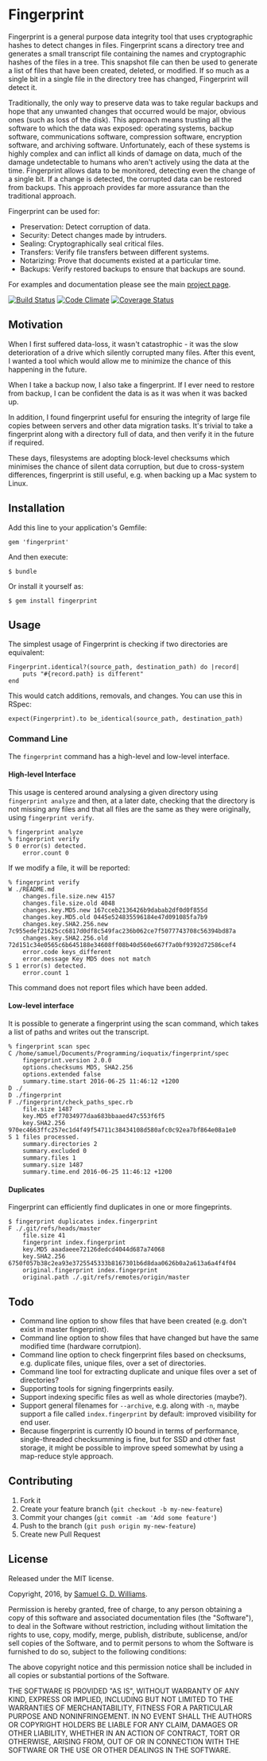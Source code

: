 # Fingerprint

Fingerprint is a general purpose data integrity tool that uses cryptographic hashes to detect changes in files. Fingerprint scans a directory tree and generates a small transcript file containing the names and cryptographic hashes of the files in a tree. This snapshot file can then be used to generate a list of files that have been created, deleted, or modified. If so much as a single bit in a single file in the directory tree has changed, Fingerprint will detect it.

Traditionally, the only way to preserve data was to take regular backups and hope that any unwanted changes that occurred would be major, obvious ones (such as loss of the disk). This approach means trusting all the software to which the data was exposed: operating systems, backup software, communications software, compression software, encryption software, and archiving software. Unfortunately, each of these systems is highly complex and can inflict all kinds of damage on data, much of the damage undetectable to humans who aren't actively using the data at the time. Fingerprint allows data to be monitored, detecting even the change of a single bit. If a change is detected, the corrupted data can be restored from backups. This approach provides far more assurance than the traditional approach.

Fingerprint can be used for:

- Preservation: Detect corruption of data.
- Security: Detect changes made by intruders.
- Sealing: Cryptographically seal critical files.
- Transfers: Verify file transfers between different systems.
- Notarizing: Prove that documents existed at a particular time.
- Backups: Verify restored backups to ensure that backups are sound.

For examples and documentation please see the main [project page][1].

[1]: http://www.codeotaku.com/projects/fingerprint/index

[![Build Status](https://secure.travis-ci.org/ioquatix/fingerprint.svg)](http://travis-ci.org/ioquatix/fingerprint)
[![Code Climate](https://codeclimate.com/github/ioquatix/fingerprint.svg)](https://codeclimate.com/github/ioquatix/fingerprint)
[![Coverage Status](https://coveralls.io/repos/ioquatix/fingerprint/badge.svg)](https://coveralls.io/r/ioquatix/fingerprint)

## Motivation

When I first suffered data-loss, it wasn't catastrophic - it was the slow deterioration of a drive which silently corrupted many files. After this event, I wanted a tool which would allow me to minimize the chance of this happening in the future.

When I take a backup now, I also take a fingerprint. If I ever need to restore from backup, I can be confident the data is as it was when it was backed up.

In addition, I found fingerprint useful for ensuring the integrity of large file copies between servers and other data migration tasks. It's trivial to take a fingerprint along with a directory full of data, and then verify it in the future if required.

These days, filesystems are adopting block-level checksums which minimises the chance of silent data corruption, but due to cross-system differences, fingerprint is still useful, e.g. when backing up a Mac system to Linux.

## Installation

Add this line to your application's Gemfile:

	gem 'fingerprint'

And then execute:

	$ bundle

Or install it yourself as:

	$ gem install fingerprint

## Usage

The simplest usage of Fingerprint is checking if two directories are equivalent:

	Fingerprint.identical?(source_path, destination_path) do |record|
		puts "#{record.path} is different"
	end

This would catch additions, removals, and changes. You can use this in RSpec:

	expect(Fingerprint).to be_identical(source_path, destination_path)

### Command Line

The `fingerprint` command has a high-level and low-level interface.

#### High-level Interface

This usage is centered around analysing a given directory using `fingerprint analyze` and then, at a later date, checking that the directory is not missing any files and that all files are the same as they were originally, using `fingerprint verify`.

	% fingerprint analyze
	% fingerprint verify
	S 0 error(s) detected.
		error.count 0

If we modify a file, it will be reported:

	% fingerprint verify 
	W ./README.md
		changes.file.size.new 4157
		changes.file.size.old 4048
		changes.key.MD5.new 167cceb2136426b9dabab2df0d0f855d
		changes.key.MD5.old 0445e524835596184e47d091085fa7b9
		changes.key.SHA2.256.new 7c955edef21625cc6817d0df8c549fac236b062ce7f5077743708c56394bd87a
		changes.key.SHA2.256.old 72d151c34e0565c6b645188e34608ff08b40d560e667f7a0bf9392d72586cef4
		error.code keys_different
		error.message Key MD5 does not match
	S 1 error(s) detected.
		error.count 1

This command does not report files which have been added.

#### Low-level interface

It is possible to generate a fingerprint using the scan command, which takes a list of paths and writes out the transcript.

	% fingerprint scan spec 
	C /home/samuel/Documents/Programming/ioquatix/fingerprint/spec
		fingerprint.version 2.0.0
		options.checksums MD5, SHA2.256
		options.extended false
		summary.time.start 2016-06-25 11:46:12 +1200
	D ./
	D ./fingerprint
	F ./fingerprint/check_paths_spec.rb
		file.size 1487
		key.MD5 ef77034977daa683bbaaed47c553f6f5
		key.SHA2.256 970ec4663ffc257ec1d4f49f54711c38434108d580afc0c92ea7bf864e08a1e0
	S 1 files processed.
		summary.directories 2
		summary.excluded 0
		summary.files 1
		summary.size 1487
		summary.time.end 2016-06-25 11:46:12 +1200

#### Duplicates

Fingerprint can efficiently find duplicates in one or more fingeprints.

	$ fingerprint duplicates index.fingerprint
	F ./.git/refs/heads/master
		file.size 41
		fingerprint index.fingerprint
		key.MD5 aaadaeee72126dedcd4044d687a74068
		key.SHA2.256 6750f057b38c2ea93e3725545333b8167301b6d8daa0626b0a2a613a6a4f4f04
		original.fingerprint index.fingerprint
		original.path ./.git/refs/remotes/origin/master

## Todo

* Command line option to show files that have been created (e.g. don't exist in master fingerprint).
* Command line option to show files that have changed but have the same modified time (hardware corrutpion).
* Command line option to check fingerprint files based on checksums, e.g. duplicate files, unique files, over a set of directories.
* Command line tool for extracting duplicate and unique files over a set of directories?
* Supporting tools for signing fingerprints easily.
* Support indexing specific files as well as whole directories (maybe?).
* Support general filenames for `--archive`, e.g. along with `-n`, maybe support a file called `index.fingerprint` by default: improved visibility for end user.
* Because fingerprint is currently IO bound in terms of performance, single-threaded checksumming is fine, but for SSD and other fast storage, it might be possible to improve speed somewhat by using a map-reduce style approach.

## Contributing

1. Fork it
2. Create your feature branch (`git checkout -b my-new-feature`)
3. Commit your changes (`git commit -am 'Add some feature'`)
4. Push to the branch (`git push origin my-new-feature`)
5. Create new Pull Request

## License

Released under the MIT license.

Copyright, 2016, by [Samuel G. D. Williams](http://www.codeotaku.com/samuel-williams).

Permission is hereby granted, free of charge, to any person obtaining a copy
of this software and associated documentation files (the "Software"), to deal
in the Software without restriction, including without limitation the rights
to use, copy, modify, merge, publish, distribute, sublicense, and/or sell
copies of the Software, and to permit persons to whom the Software is
furnished to do so, subject to the following conditions:

The above copyright notice and this permission notice shall be included in
all copies or substantial portions of the Software.

THE SOFTWARE IS PROVIDED "AS IS", WITHOUT WARRANTY OF ANY KIND, EXPRESS OR
IMPLIED, INCLUDING BUT NOT LIMITED TO THE WARRANTIES OF MERCHANTABILITY,
FITNESS FOR A PARTICULAR PURPOSE AND NONINFRINGEMENT. IN NO EVENT SHALL THE
AUTHORS OR COPYRIGHT HOLDERS BE LIABLE FOR ANY CLAIM, DAMAGES OR OTHER
LIABILITY, WHETHER IN AN ACTION OF CONTRACT, TORT OR OTHERWISE, ARISING FROM,
OUT OF OR IN CONNECTION WITH THE SOFTWARE OR THE USE OR OTHER DEALINGS IN
THE SOFTWARE.

